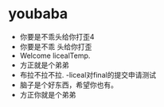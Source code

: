 # youbaba

- 你要是不乖头给你打歪4
- 你要是不乖 头给你打歪
- Welcome licealTemp.
- 方正就是个弟弟
- 布拉不拉不拉.
-liceal对final的提交申请测试
- 脑子是个好东西，希望你也有。
- 方正你就是个弟弟


